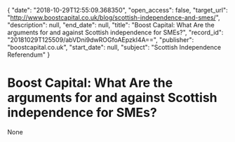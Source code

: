 {
  "date": "2018-10-29T12:55:09.368350", 
  "open_access": false, 
  "target_url": "http://www.boostcapital.co.uk/blog/scottish-independence-and-smes/", 
  "description": null, 
  "end_date": null, 
  "title": "Boost Capital: What Are the arguments for and against Scottish independence for SMEs?", 
  "record_id": "20181029T125509/abVDni9dwROGfoAEpzkI4A==", 
  "publisher": "boostcapital.co.uk", 
  "start_date": null, 
  "subject": "Scottish Independence Referendum"
}

# Boost Capital: What Are the arguments for and against Scottish independence for SMEs?

None